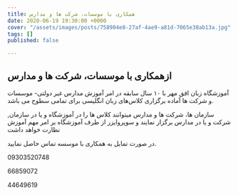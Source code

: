 ```yaml
---
title: همکاری با موسسات، شرکت ها و مدارس
date: 2020-06-19 19:30:00 +0000
cover: "/assets/images/posts/758904e8-27af-4ae9-a81d-7065e38ab13a.jpg"
tags: []
published: false

---
```

## **ازهمکاری با موسسات، شرکت ها و مدارس**

آموزشگاه زبان افق مهر با  ۱۰ سال‌ سابقه در امر آموزش مدارس غیر دولتی- موسسات و شرکت ها آماده برگزاری کلاس‌های زبان انگلیسی برای تمامی سطوح می باشد.

سازمان ها، شرکت ها و مدارس میتوانند کلاس ها را در آموزشگاه و یا در سازمان, شرکت و یا در مدارس برگزار نمایند و سوپروایزر از طرف آموزشگاه بر امر مهم آموزش نظارت خواهد داشت

در صورت تمایل به همکاری با موسسه تماس حاصل نمایید.

09303520748

66859072

44649619